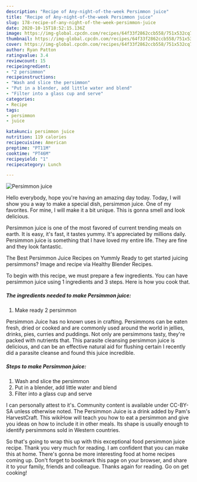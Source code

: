 ```yaml
---
description: "Recipe of Any-night-of-the-week Persimmon juice"
title: "Recipe of Any-night-of-the-week Persimmon juice"
slug: 178-recipe-of-any-night-of-the-week-persimmon-juice
date: 2020-10-15T18:52:15.136Z
image: https://img-global.cpcdn.com/recipes/64f33f2862ccb558/751x532cq70/persimmon-juice-recipe-main-photo.jpg
thumbnail: https://img-global.cpcdn.com/recipes/64f33f2862ccb558/751x532cq70/persimmon-juice-recipe-main-photo.jpg
cover: https://img-global.cpcdn.com/recipes/64f33f2862ccb558/751x532cq70/persimmon-juice-recipe-main-photo.jpg
author: Ryan Patton
ratingvalue: 3.4
reviewcount: 15
recipeingredient:
- "2 persimmon"
recipeinstructions:
- "Wash and slice the persimmon"
- "Put in a blender, add little water and blend"
- "Filter into a glass cup and serve"
categories:
- Recipe
tags:
- persimmon
- juice

katakunci: persimmon juice 
nutrition: 119 calories
recipecuisine: American
preptime: "PT11M"
cooktime: "PT46M"
recipeyield: "1"
recipecategory: Lunch

---
```



![Persimmon juice](https://img-global.cpcdn.com/recipes/64f33f2862ccb558/751x532cq70/persimmon-juice-recipe-main-photo.jpg)

Hello everybody, hope you're having an amazing day today. Today, I will show you a way to make a special dish, persimmon juice. One of my favorites. For mine, I will make it a bit unique. This is gonna smell and look delicious.

Persimmon juice is one of the most favored of current trending meals on earth. It is easy, it's fast, it tastes yummy. It's appreciated by millions daily. Persimmon juice is something that I have loved my entire life. They are fine and they look fantastic.

The Best Persimmon Juice Recipes on Yummly Ready to get started juicing persimmons? Image and recipe via Healthy Blender Recipes.


To begin with this recipe, we must prepare a few ingredients. You can have persimmon juice using 1 ingredients and 3 steps. Here is how you cook that.

<!--inarticleads1-->

##### The ingredients needed to make Persimmon juice:

1. Make ready 2 persimmon


Persimmon Juice has no known uses in crafting. Persimmons can be eaten fresh, dried or cooked and are commonly used around the world in jellies, drinks, pies, curries and puddings. Not only are persimmons tasty, they&#39;re packed with nutrients that. This parasite cleansing persimmon juice is delicious, and can be an effective natural aid for flushing certain I recently did a parasite cleanse and found this juice incredible. 

<!--inarticleads2-->

##### Steps to make Persimmon juice:

1. Wash and slice the persimmon
1. Put in a blender, add little water and blend
1. Filter into a glass cup and serve


I can personally attest to it&#39;s. Community content is available under CC-BY-SA unless otherwise noted. The Persimmon Juice is a drink added by Pam&#39;s HarvestCraft. This wikiHow will teach you how to eat a persimmon and give you ideas on how to include it in other meals. Its shape is usually enough to identify persimmons sold in Western countries. 

So that's going to wrap this up with this exceptional food persimmon juice recipe. Thank you very much for reading. I am confident that you can make this at home. There's gonna be more interesting food at home recipes coming up. Don't forget to bookmark this page on your browser, and share it to your family, friends and colleague. Thanks again for reading. Go on get cooking!
